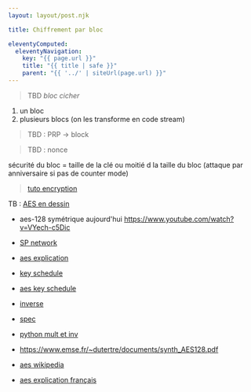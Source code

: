 ```yaml
---
layout: layout/post.njk

title: Chiffrement par bloc

eleventyComputed:
  eleventyNavigation:
    key: "{{ page.url }}"
    title: "{{ title | safe }}"
    parent: "{{ '../' | siteUrl(page.url) }}"
---
```


> TBD *bloc cicher*

1. un bloc
2. plusieurs blocs (on les transforme en code stream)

> TBD : PRP -> block

> TBD : nonce

sécurité du bloc = taille de la clé ou moitié d la taille du bloc (attaque par anniversaire si pas de counter mode)

> [tuto encryption](https://www.youtube.com/watch?v=oVCCXZfpu-w)

TB : [AES en dessin](https://www.youtube.com/watch?v=pSCoquEJsIo)

- aes-128 symétrique aujourd'hui <https://www.youtube.com/watch?v=VYech-c5Dic>
- [SP network](https://www.youtube.com/watch?v=DLjzI5dX8jc)
- [aes explication](https://www.di.ens.fr/~fouque/mpri/des-aes.pdf)
- [key schedule](https://braincoke.fr/blog/2020/08/the-aes-key-schedule-explained/#key-expansion)
- [aes key schedule](https://en.wikipedia.org/wiki/AES_key_schedule)
- [inverse](https://tratliff.webspace.wheatoncollege.edu/2016_Fall/math202/inclass/sep21_inclass.pdf)
- [spec](https://csrc.nist.gov/csrc/media/projects/cryptographic-standards-and-guidelines/documents/aes-development/rijndael-ammended.pdf#page=1)
- [python mult et inv](https://stackoverflow.com/questions/70261458/how-to-perform-addition-and-multiplication-in-f-28)

- <https://www.emse.fr/~dutertre/documents/synth_AES128.pdf>
- [aes wikipedia](https://en.wikipedia.org/wiki/Advanced_Encryption_Standard)
- [aes explication français](https://www.utc.fr/~wschon/sr06/txPHP/aes/AesAlgo/AesAlgo.php)

